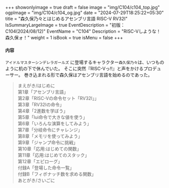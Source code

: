 +++
showonlyimage = true
draft = false
image = "img/C104/c104_top.jpg"
ogpImage = "img/C104/c104_og.jpg"
date = "2024-07-29T18:25:22+05:30"
title = "森久保乃々とはじめるアセンブリ言語 RISC-V RV32I"
IsSummaryLargeImage = true
EventDescription = "初版：C104(2024/08/12)"
EventName = "C104"
Description = "RISC-Vしような！森久保ォ！"
weight = 1
isBook = true
isMenu = false
+++
#### 内容
`アイドルマスターシンデレラガールズ` に登場するキャラクター`森久保乃々`は、いつものように机の下で休んでいた。
そこに突然『RISC-Vっ!!』と声をかけるプロデューサー。
巻き込まれる形で森久保はアセンブリ言語を始めるのであった。

> まえがき/はじめに <br>
> 第1章「アセンブリ言語」<br>
> 第2章「RISC-Vの命令セット「RV32I」」<br>
> 第3章「RV32Iの命令」<br>
> 第4章「2進数を学ぼう」<br>
> 第5章「lui命令で大きな値を使う」<br>
> 第6章「いろんな演算をしてみよう」<br>
> 第7章「分岐命令にチャレンジ」<br>
> 第8章「メモリを使ってみよう」<br>
> 第9章「ジャンプ命令に挑戦」<br>
> 第10章「応用:はじめての関数」<br>
> 第11章「応用:はじめてのスタック」<br>
> 第12章「エピローグ」<br>
> 付録A「登場した命令一覧」<br>
> 付録B「フィボナッチ数を求める関数」<br>
> あとがき/さいごに